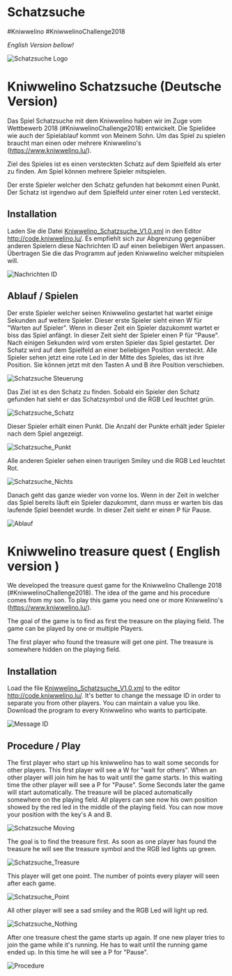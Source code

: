 # Schatzsuche
#Kniwwelino
#KniwwelinoChallenge2018

_English Version bellow!_

![Schatzsuche Logo](Schatzsuche.JPG)

# Kniwwelino Schatzsuche (Deutsche Version)

Das Spiel Schatzsuche mit dem Kniwwelino haben wir im Zuge vom Wettbewerb 2018 (#KniwwelinoChallenge2018) entwickelt.
Die Spielidee wie auch der Spielablauf kommt von Meinem Sohn.
Um das Spiel zu spielen braucht man einen oder mehrere Kniwwelino's (https://www.kniwwelino.lu/).

Ziel des Spieles ist es einen versteckten Schatz auf dem Spielfeld als erter zu finden. Am Spiel können mehrere Spieler mitspielen.

Der erste Spieler welcher den Schatz gefunden hat bekommt einen Punkt. Der Schatz ist irgendwo auf dem Spielfeld unter einer roten Led versteckt.

## Installation

Laden Sie die Datei [Kniwwelino_Schatzsuche_V1.0.xml](Kniwwelino_Schatzsuche_V1.0.xml) in den Editor http://code.kniwwelino.lu/. Es empfiehlt sich zur Abgrenzung gegenüber anderen Spielern diese Nachrichten ID auf einen beliebigen Wert anpassen. Übertragen Sie die das Programm auf jeden Kniwwelino welcher mitspielen will. 

![Nachrichten ID](Kniwwelino_Nachrichten_ID.JPG)

## Ablauf / Spielen

Der erste Spieler welcher seinen Kniwwelino gestartet hat wartet einige Sekunden auf weitere Spieler. Dieser erste Spieler sieht einen W für "Warten auf Spieler". Wenn in dieser Zeit ein Spieler dazukommt wartet er biss das Spiel anfängt. In dieser Zeit sieht der Spieler einen P für "Pause". Nach einigen Sekunden wird vom ersten Spieler das Spiel gestartet. Der Schatz wird auf dem Spielfeld an einer beliebigen Position versteckt. Alle Spieler sehen jetzt eine rote Led in der Mitte des Spieles, das ist ihre Position. Sie können jetzt mit den Tasten A und B ihre Position verschieben. 

![Schatzsuche Steuerung](Schatzsuche_Steuerung.JPG)

Das Ziel ist es den Schatz zu finden. Sobald ein Spieler den Schatz gefunden hat sieht er das Schatzsymbol und die RGB Led leuchtet grün. 

![Schatzsuche_Schatz](Schatzsuche_Schatz.JPG)

Dieser Spieler erhält einen Punkt. Die Anzahl der Punkte erhält jeder Spieler nach dem Spiel angezeigt.

![Schatzsuche_Punkt](Schatzsuche_Punkt.JPG)

Alle anderen Spieler sehen einen traurigen Smiley und die RGB Led leuchtet Rot. 

![Schatzsuche_Nichts](Schatzsuche_Nichtgefunden.JPG)

Danach geht das ganze wieder von vorne los. Wenn in der Zeit in welcher das Spiel bereits läuft ein Spieler dazukommt, dann muss er warten bis das laufende Spiel beendet wurde. In dieser Zeit sieht er einen P für Pause.

![Ablauf](Kniwwelino_Schatzsuche_Ablauf.JPG)



# Kniwwelino treasure quest ( English version )

We developed the treasure quest game for the Kniwwelino Challenge 2018 (#KniwwelinoChallenge2018).
The idea of the game and his procedure comes from my son.
To play this game you need one or more Kniwwelino's (https://www.kniwwelino.lu/).

The goal of the game is to find as first the treasure on the playing field. The game can be played by one or multiple Players.

The first player who found the treasure will get one pint. The treasure is somewhere hidden on the playing field.

## Installation

Load the file [Kniwwelino_Schatzsuche_V1.0.xml](Kniwwelino_Schatzsuche_V1.0.xml) to the editor http://code.kniwwelino.lu/. It's better to change the message ID in order to separate you from other players. You can maintain a value you like. Download the program to every Kniwwelino who wants to participate. 

![Message ID](Kniwwelino_Nachrichten_ID.JPG)

## Procedure / Play

The first player who start up his kniwwelino has to wait some seconds for other players. This first player will see a W for "wait for others". When an other player will join him he has to wait until the game starts. In this waiting time the other player will see a P for "Pause". Some Seconds later the game will start automatically. The treasure will be placed automatically somewhere on the playing field. All players can see now his own position showed by the red led in the middle of the playing field. You can now move your position with the key's A and B.

![Schatzsuche Moving](Schatzsuche_Steuerung.JPG)

The goal is to find the treasure first. As soon as one player has found the treasure he will see the treasure symbol and the RGB led lights up green.

![Schatzsuche_Treasure](Schatzsuche_Schatz.JPG)

This player will get one point. The number of points every player will seen after each game.

![Schatzsuche_Point](Schatzsuche_Punkt.JPG)

All other player will see a sad smiley and the RGB Led will light up red.

![Schatzsuche_Nothing](Schatzsuche_Nichtgefunden.JPG)

After one treasure chest the game starts up again. If one new player tries to join the game while it's running. He has to wait until the running game ended up. In this time he will see a P for "Pause".

![Procedure](Kniwwelino_Schatzsuche_Ablauf.JPG)




